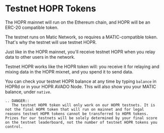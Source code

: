 <!-- ---
description: 'The rundown on testnet HOPR, the token used for our testnets'
--- -->

# Testnet HOPR Tokens

The HOPR mainnet will run on the Ethereum chain, and HOPR will be an ERC-20 compatible token.

The testnet runs on Matic Network, so requires a MATIC-compatible token. That's why the testnet will use testnet HOPR.

Just like in the HOPR mainnet, you'll receive testnet HOPR when you relay data to other users in the network.

Testnet HOPR works like the HOPR token will: you receive it for relaying and mixing data in the HOPR mixnet, and you spend it to send data.

You can check your testnet HOPR balance at any time by typing `balance` in HOPRd or in your HOPR AVADO Node. This will also show you your MATIC balance, under `native`.

```eval_rst
.. DANGER::
   The testnet HOPR token will only work on our HOPR testnets. It is not the final HOPR token that will run on mainnet and for legal reasons testnet HOPR tokens cannot be transferred to HOPR tokens. Prizes for our testnets will be solely determined by your final score on the testnet leaderboard, not the number of testnet HOPR tokens you control.
```
